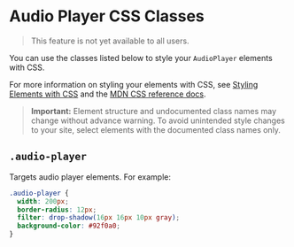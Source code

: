 <!-- This article was published using the Doc Push single-sourcing tool. Any changes to this article MUST be made in the source file. Find it at www.github.com/wix-private/velo-docs.-->

# Audio Player CSS Classes

> This feature is not yet available to all users.

You can use the classes listed below
to style your `AudioPlayer` elements with CSS.

For more information on styling your elements with CSS, see
[Styling Elements with CSS]($w/styling-elements-with-css) and the
[MDN CSS reference docs](https://developer.mozilla.org/en-US/docs/Learn/CSS).

<blockquote class="important">

__Important:__
Element structure and undocumented class names
may change without advance warning.
To avoid unintended style changes to your site,
select elements with the documented class names only.

</blockquote>

## `.audio-player`

Targets audio player elements.
For example:

```css
.audio-player {
  width: 200px;
  border-radius: 12px;
  filter: drop-shadow(16px 16px 10px gray);
  background-color: #92f0a0;
}
```
